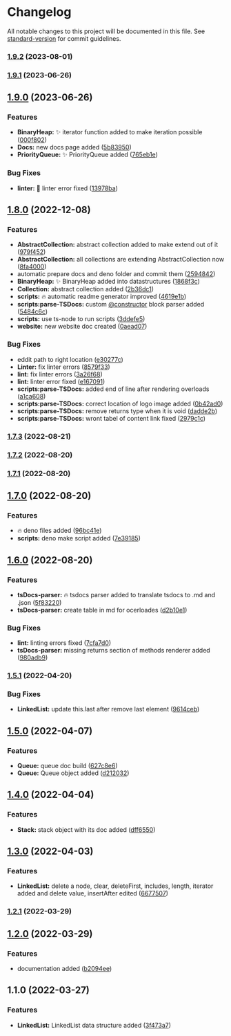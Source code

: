 # Changelog

All notable changes to this project will be documented in this file. See [standard-version](https://github.com/conventional-changelog/standard-version) for commit guidelines.

### [1.9.2](https://github.com/algoasaurujs/tsds/compare/v1.9.1...v1.9.2) (2023-08-01)

### [1.9.1](https://github.com/algoasaurujs/tsds/compare/v1.9.0...v1.9.1) (2023-06-26)

## [1.9.0](https://github.com/algoasaurujs/tsds/compare/v1.8.0...v1.9.0) (2023-06-26)


### Features

* **BinaryHeap:** :sparkles: iterator function added to make iteration possible ([000f802](https://github.com/algoasaurujs/tsds/commit/000f802ce02e0d81992c223c588c5a9a559d293a))
* **Docs:** new docs page added ([5b83950](https://github.com/algoasaurujs/tsds/commit/5b83950988690d90650aed560c9078f62f869725))
* **PriorityQueue:** :sparkles: PriorityQueue added ([765eb1e](https://github.com/algoasaurujs/tsds/commit/765eb1e53bf5e338072ace16046a5240faf0374e))


### Bug Fixes

* **linter:** :bug: linter error fixed ([13978ba](https://github.com/algoasaurujs/tsds/commit/13978baed5cd1ac4687ed72b66ac6512b1941e6e))

## [1.8.0](https://github.com/algoasaurujs/tsds/compare/v1.7.2...v1.8.0) (2022-12-08)


### Features

* **AbstractCollection:** abstract collection added to make extend out of it ([979f452](https://github.com/algoasaurujs/tsds/commit/979f452391420fff80f642b769adfe4b75cf40ff))
* **AbstractCollection:** all collections are extending AbstractCollection now ([8fa4000](https://github.com/algoasaurujs/tsds/commit/8fa40001afbec9547582bf9b888b14cd22cfd8b1))
* automatic prepare docs and deno folder and commit them ([2594842](https://github.com/algoasaurujs/tsds/commit/25948420e895670f9bf91e56178d818fd12cc8b8))
* **BinaryHeap:** :sparkles: BinaryHeap added into datastructures ([1868f3c](https://github.com/algoasaurujs/tsds/commit/1868f3c75bb7b091731dee62af5c055742d4518b))
* **Collection:** abstract collection added ([2b36dc1](https://github.com/algoasaurujs/tsds/commit/2b36dc124f307614b95eeff10e67682d3f3931f9))
* **scripts:** :fire: automatic readme generator improved ([4619e1b](https://github.com/algoasaurujs/tsds/commit/4619e1ba4a902ac695f5d14733cd2fdd28dd87f9))
* **scripts:parse-TSDocs:** custom [@constructor](https://github.com/constructor) block parser added ([5484c6c](https://github.com/algoasaurujs/tsds/commit/5484c6cbf0cdd9567dd262ad32f030f4646046e2))
* **scripts:** use ts-node to run scripts ([3ddefe5](https://github.com/algoasaurujs/tsds/commit/3ddefe59d7a490541722eaa74ce7359a9e3deb66))
* **website:** new website doc created ([0aead07](https://github.com/algoasaurujs/tsds/commit/0aead073d498b3aeea8a67b26c902c797ea5031c))


### Bug Fixes

* eddit path to right location ([e30277c](https://github.com/algoasaurujs/tsds/commit/e30277cb77e9d7c94f027b1154833d6f1a098e91))
* **Linter:** fix linter errors ([8579f33](https://github.com/algoasaurujs/tsds/commit/8579f33e329cfbbf0871c2ac6fb94cd53cce3e13))
* **lint:** fix linter errors ([3a26f68](https://github.com/algoasaurujs/tsds/commit/3a26f687f11a2c0ab2cc53f5ecef0fd8e2f19035))
* **lint:** linter error fixed ([e167091](https://github.com/algoasaurujs/tsds/commit/e167091a77d9aa5a170462d77c0647d02571508d))
* **scripts:parse-TSDocs:** added end of line after rendering overloads ([a1ca608](https://github.com/algoasaurujs/tsds/commit/a1ca608a04fe3322657a2cfa08961699a14d89b1))
* **scripts:parse-TSDocs:** correct location of logo image added ([0b42ad0](https://github.com/algoasaurujs/tsds/commit/0b42ad0e73af27534c04cdb1891e3f62b804eef3))
* **scripts:parse-TSDocs:** remove returns type when it is void ([dadde2b](https://github.com/algoasaurujs/tsds/commit/dadde2b1fec9ce164110c5e3448e409885300f34))
* **scripts:parse-TSDocs:** wront tabel of content link fixed ([2979c1c](https://github.com/algoasaurujs/tsds/commit/2979c1c7cd835552c3d49db93fcb6d93c5199465))

### [1.7.3](https://github.com/algoasaurujs/tsds/compare/v1.7.2...v1.7.3) (2022-08-21)

### [1.7.2](https://github.com/algoasaurujs/tsds/compare/v1.7.1...v1.7.2) (2022-08-20)

### [1.7.1](https://github.com/algoasaurujs/tsds/compare/v1.7.0...v1.7.1) (2022-08-20)

## [1.7.0](https://github.com/algoasaurujs/tsds/compare/v1.6.0...v1.7.0) (2022-08-20)


### Features

* :fire: deno files added ([96bc41e](https://github.com/algoasaurujs/tsds/commit/96bc41e5c7bfc59620229b28241f68585beaac67))
* **scripts:** deno make script added ([7e39185](https://github.com/algoasaurujs/tsds/commit/7e3918541e0469eedef9a06851376aaf23e7d02c))

## [1.6.0](https://github.com/algoasaurujs/tsds/compare/v1.5.1...v1.6.0) (2022-08-20)


### Features

* **tsDocs-parser:** :fire: tsdocs parser added to translate tsdocs to .md and .json ([5f83220](https://github.com/algoasaurujs/tsds/commit/5f8322046d32b4753b522c12cd8f5932b78932fa))
* **tsDocs-parser:** create table in md for ocerloades ([d2b10e1](https://github.com/algoasaurujs/tsds/commit/d2b10e17a3e0fd900f016a1dbf992fe2133974f9))


### Bug Fixes

* **lint:** linting errors fixed ([7cfa7d0](https://github.com/algoasaurujs/tsds/commit/7cfa7d091aab7ff6a6ea4fc48ccfbf744dc62eac))
* **tsDocs-parser:** missing returns section of methods renderer added ([980adb9](https://github.com/algoasaurujs/tsds/commit/980adb9a0309cfd8ad60a1c725ba6f799e0cd2af))

### [1.5.1](https://github.com/algoasaurujs/tsds/compare/v1.5.0...v1.5.1) (2022-04-20)


### Bug Fixes

* **LinkedList:** update this.last after remove last element ([9614ceb](https://github.com/algoasaurujs/tsds/commit/9614cebe41a941335a22844b6a6f2938048bd838))

## [1.5.0](https://github.com/algoasaurujs/tsds/compare/v1.4.0...v1.5.0) (2022-04-07)


### Features

* **Queue:** queue doc build ([627c8e6](https://github.com/algoasaurujs/tsds/commit/627c8e6622ef212636c8c22b0996d1a0d6c56318))
* **Queue:** Queue object added ([d212032](https://github.com/algoasaurujs/tsds/commit/d212032cc8ba95cf9c6dd3e0b38d21f33fd92198))

## [1.4.0](https://github.com/algoasaurujs/tsds/compare/v1.3.0...v1.4.0) (2022-04-04)


### Features

* **Stack:** stack object with its doc added ([dff6550](https://github.com/algoasaurujs/tsds/commit/dff655031cd2707f3aa93c73438f752a01d1658d))

## [1.3.0](https://github.com/algoasaurujs/tsds/compare/v1.2.1...v1.3.0) (2022-04-03)


### Features

* **LinkedList:** delete a node, clear, deleteFirst, includes, length, iterator added and delete value, insertAfter edited ([6677507](https://github.com/algoasaurujs/tsds/commit/6677507c1570e93f90cfd5fcce6f1f5ae073e1e3))

### [1.2.1](https://github.com/algoasaurujs/tsds/compare/v1.2.0...v1.2.1) (2022-03-29)

## [1.2.0](https://github.com/algoasaurujs/tsds/compare/v1.1.0...v1.2.0) (2022-03-29)


### Features

* documentation added ([b2094ee](https://github.com/algoasaurujs/tsds/commit/b2094ee934d33d2f111ef3a60441cfdaed3ae77a))

## 1.1.0 (2022-03-27)


### Features

* **LinkedList:** LinkedList data structure added ([3f473a7](https://github.com/algoasaurujs/tsds/commit/3f473a738fe177fe12c6351621c7533ef8c00551))
